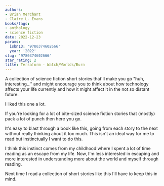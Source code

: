 ```yaml
---
authors:
- Brian Merchant
- Claire L. Evans
books/tags:
- anthology
- science fiction
date: 2022-12-23
params:
  isbn13: '9780374602666'
  year: '2022'
slug: '9780374602666'
star_rating: 2
title: Terraform - Watch/Worlds/Burn
---
```


A collection of science fiction short stories that'll make you go "huh, interesting..." and might encourage you to think about how technology affects your life currently and how it might affect it in the not so distant future.

<!--more-->

I liked this one a lot.

If you're looking for a lot of bite-sized science fiction stories that (mostly) pack a lot of punch then here you go.

It's easy to blast through a book like this, going from each story to the next without really thinking about it too much. This isn't an ideal way for me to read but instinctually I want to do this.

I think this instinct comes from my childhood where I spent a lot of time reading as an escape from my life. Now, I'm less interested in escaping and more interested in understanding more about the world and myself through reading.

Next time I read a collection of short stories like this I'll have to keep this in mind.